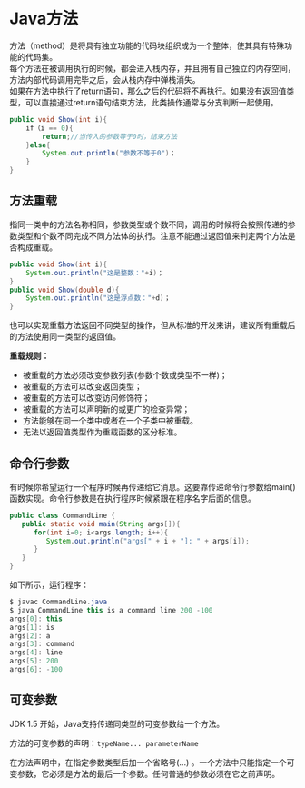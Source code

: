 # Java方法

方法（method）是将具有独立功能的代码块组织成为一个整体，使其具有特殊功能的代码集。  
每个方法在被调用执行的时候，都会进入栈内存，并且拥有自己独立的内存空间，方法内部代码调用完毕之后，会从栈内存中弹栈消失。  
如果在方法中执行了return语句，那么之后的代码将不再执行。如果没有返回值类型，可以直接通过return语句结束方法，此类操作通常与分支判断一起使用。

```java
public void Show(int i){
    if（i == 0){
        return;//当传入的参数等于0时，结束方法
    }else{
        System.out.println("参数不等于0")；
    }
}
```

## 方法重载

指同一类中的方法名称相同，参数类型或个数不同，调用的时候将会按照传递的参数类型和个数不同完成不同方法体的执行。注意不能通过返回值来判定两个方法是否构成重载。

```java
public void Show(int i){
    System.out.println("这是整数："+i)；
}
public void Show(double d){
    System.out.println("这是浮点数："+d)；
}
```

也可以实现重载方法返回不同类型的操作，但从标准的开发来讲，建议所有重载后的方法使用同一类型的返回值。

**重载规则：**

- 被重载的方法必须改变参数列表(参数个数或类型不一样)；
- 被重载的方法可以改变返回类型；
- 被重载的方法可以改变访问修饰符；
- 被重载的方法可以声明新的或更广的检查异常；
- 方法能够在同一个类中或者在一个子类中被重载。
- 无法以返回值类型作为重载函数的区分标准。

## 命令行参数

有时候你希望运行一个程序时候再传递给它消息。这要靠传递命令行参数给main()函数实现。命令行参数是在执行程序时候紧跟在程序名字后面的信息。

```java
public class CommandLine {
   public static void main(String args[]){ 
      for(int i=0; i<args.length; i++){
         System.out.println("args[" + i + "]: " + args[i]);
      }
   }
}
```

如下所示，运行程序：

```java
$ javac CommandLine.java 
$ java CommandLine this is a command line 200 -100
args[0]: this
args[1]: is
args[2]: a
args[3]: command
args[4]: line
args[5]: 200
args[6]: -100
```

## 可变参数

JDK 1.5 开始，Java支持传递同类型的可变参数给一个方法。

方法的可变参数的声明：`typeName... parameterName`

在方法声明中，在指定参数类型后加一个省略号(...) 。一个方法中只能指定一个可变参数，它必须是方法的最后一个参数。任何普通的参数必须在它之前声明。

